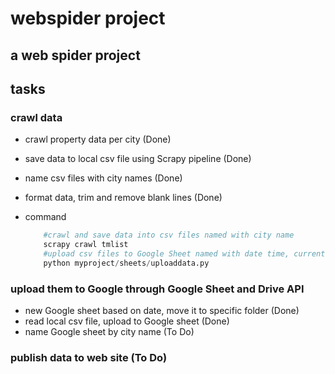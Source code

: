 # webspider project

## a web spider project

## tasks

### crawl data
- crawl property data per city (Done)
- save data to local csv file using Scrapy pipeline (Done)
- name csv files with city names (Done)
- format data, trim and remove blank lines (Done)
- command
  
    ```python
        #crawl and save data into csv files named with city name
        scrapy crawl tmlist
        #upload csv files to Google Sheet named with date time, currently hard coded file to be uploaded
        python myproject/sheets/uploaddata.py
    ```

### upload them to Google through Google Sheet and Drive API
- new Google sheet based on date, move it to specific folder (Done)
- read local csv file, upload to Google sheet (Done)
- name Google sheet by city name (To Do)

### publish data to web site (To Do)


